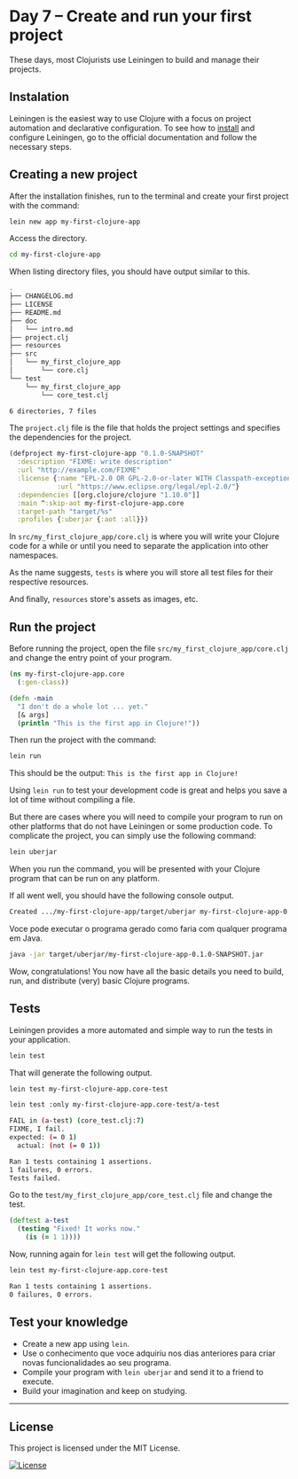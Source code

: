 # Day 7 – Create and run your first project

These days, most Clojurists use Leiningen to build and manage their projects.

## Instalation

Leiningen is the easiest way to use Clojure with a focus on project automation and declarative configuration.
To see how to [install](https://leiningen.org/) and configure Leiningen, go to the official documentation and follow the necessary steps.

## Creating a new project

After the installation finishes, run to the terminal and create your first project with the command:

```bash
lein new app my-first-clojure-app
```

Access the directory.

```bash
cd my-first-clojure-app
```

When listing directory files, you should have output similar to this.

```bash
.
├── CHANGELOG.md
├── LICENSE
├── README.md
├── doc
│   └── intro.md
├── project.clj
├── resources
├── src
│   └── my_first_clojure_app
│       └── core.clj
└── test
    └── my_first_clojure_app
        └── core_test.clj

6 directories, 7 files
```

The `project.clj` file is the file that holds the project settings and specifies the dependencies for the project.

```clojure
(defproject my-first-clojure-app "0.1.0-SNAPSHOT"
  :description "FIXME: write description"
  :url "http://example.com/FIXME"
  :license {:name "EPL-2.0 OR GPL-2.0-or-later WITH Classpath-exception-2.0"
            :url "https://www.eclipse.org/legal/epl-2.0/"}
  :dependencies [[org.clojure/clojure "1.10.0"]]
  :main ^:skip-aot my-first-clojure-app.core
  :target-path "target/%s"
  :profiles {:uberjar {:aot :all}})

```

In `src/my_first_clojure_app/core.clj` is where you will write your Clojure code for a while or until you need to separate the application into other namespaces.

As the name suggests, `tests` is where you will store all test files for their respective resources.

And finally, `resources` store's assets as images, etc.

## Run the project

Before running the project, open the file `src/my_first_clojure_app/core.clj` and change the entry point of your program.

```clojure
(ns my-first-clojure-app.core
  (:gen-class))

(defn -main
  "I don't do a whole lot ... yet."
  [& args]
  (println "This is the first app in Clojure!"))
```

Then run the project with the command:

```bash
lein run
```

This should be the output: `This is the first app in Clojure!`

Using `lein run` to test your development code is great and helps you save a lot of time without compiling a file.

But there are cases where you will need to compile your program to run on other platforms that do not have Leiningen or some production code. To complicate the project, you can simply use the following command:

```bash
lein uberjar
```

When you run the command, you will be presented with your Clojure program that can be run on any platform.

If all went well, you should have the following console output.

```bash
Created .../my-first-clojure-app/target/uberjar my-first-clojure-app-0.1.0-SNAPSHOT.jar
```

Voce pode executar o programa gerado como faria com qualquer programa em Java.

```bash
java -jar target/uberjar/my-first-clojure-app-0.1.0-SNAPSHOT.jar
```

Wow, congratulations! You now have all the basic details you need to build, run, and distribute (very) basic Clojure programs.

## Tests

Leiningen provides a more automated and simple way to run the tests in your application.

```bash
lein test
```

That will generate the following output.

```bash
lein test my-first-clojure-app.core-test

lein test :only my-first-clojure-app.core-test/a-test

FAIL in (a-test) (core_test.clj:7)
FIXME, I fail.
expected: (= 0 1)
  actual: (not (= 0 1))

Ran 1 tests containing 1 assertions.
1 failures, 0 errors.
Tests failed.
```

Go to the `test/my_first_clojure_app/core_test.clj` file and change the test.

```clojure
(deftest a-test
  (testing "Fixed! It works now."
    (is (= 1 1))))
```

Now, running again for `lein test` will get the following output.

```bash
lein test my-first-clojure-app.core-test

Ran 1 tests containing 1 assertions.
0 failures, 0 errors.
```

## Test your knowledge

- Create a new app using `lein`.
- Use o conhecimento que voce adquiriu nos dias anteriores para criar novas funcionalidades ao seu programa.
- Compile your program with `lein uberjar` and send it to a friend to execute.
- Build your imagination and keep on studying.

---

## License

This project is licensed under the MIT License.

[![License](http://img.shields.io/:license-mit-black.svg?style=flat-square)](http://badges.mit-license.org)
